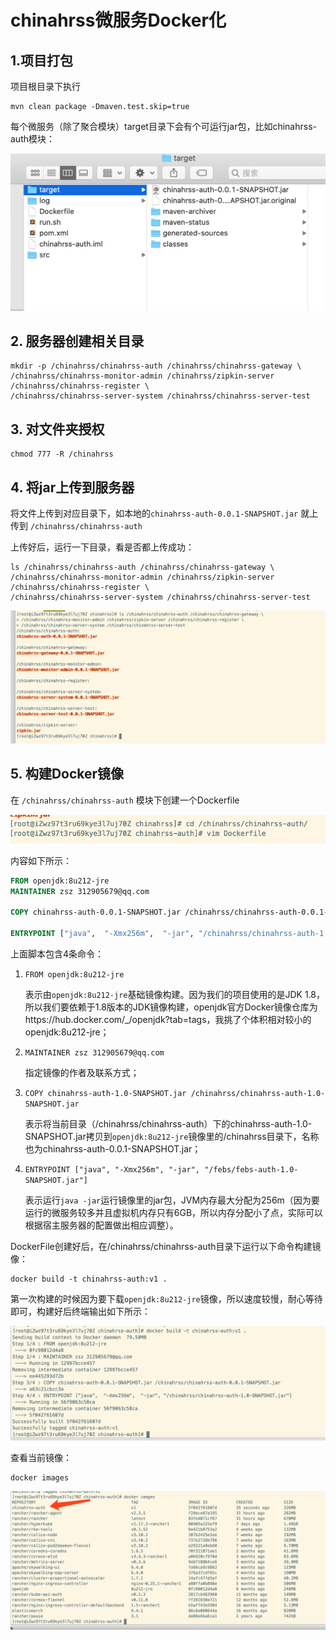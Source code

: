 # chinahrss微服务Docker化

## 1.项目打包

项目根目录下执行

```
mvn clean package -Dmaven.test.skip=true
```

每个微服务（除了聚合模块）target目录下会有个可运行jar包，比如chinahrss-auth模块：

![image-20200129201147695](./img/image-20200129201147695.png)

## 2. 服务器创建相关目录

```
mkdir -p /chinahrss/chinahrss-auth /chinahrss/chinahrss-gateway \
/chinahrss/chinahrss-monitor-admin /chinahrss/zipkin-server /chinahrss/chinahrss-register \
/chinahrss/chinahrss-server-system /chinahrss/chinahrss-server-test
```

## 3. 对文件夹授权

```
chmod 777 -R /chinahrss
```

## 4. 将jar上传到服务器

将文件上传到对应目录下，如本地的`chinahrss-auth-0.0.1-SNAPSHOT.jar` 就上传到 `/chinahrss/chinahrss-auth`

上传好后，运行一下目录，看是否都上传成功：

```
ls /chinahrss/chinahrss-auth /chinahrss/chinahrss-gateway \
/chinahrss/chinahrss-monitor-admin /chinahrss/zipkin-server /chinahrss/chinahrss-register \
/chinahrss/chinahrss-server-system /chinahrss/chinahrss-server-test
```

![image-20200129202700966](./img/image-20200129202700966.png)

## 5. 构建Docker镜像

在 `/chinahrss/chinahrss-auth` 模块下创建一个Dockerfile

![image-20200129203014295](./img/image-20200129203014295.png)

内容如下所示：

```dockerfile
FROM openjdk:8u212-jre
MAINTAINER zsz 312905679@qq.com

COPY chinahrss-auth-0.0.1-SNAPSHOT.jar /chinahrss/chinahrss-auth-0.0.1-SNAPSHOT.jar

ENTRYPOINT ["java",  "-Xmx256m",  "-jar", "/chinahrss/chinahrss-auth-1.0-SNAPSHOT.jar"]
```

上面脚本包含4条命令：

1. `FROM openjdk:8u212-jre`

   表示由`openjdk:8u212-jre`基础镜像构建。因为我们的项目使用的是JDK 1.8，所以我们要依赖于1.8版本的JDK镜像构建，openjdk官方Docker镜像仓库为https://hub.docker.com/_/openjdk?tab=tags，我挑了个体积相对较小的openjdk:8u212-jre；

2. `MAINTAINER zsz 312905679@qq.com`

   指定镜像的作者及联系方式；

3. `COPY chinahrss-auth-1.0-SNAPSHOT.jar /chinahrss/chinahrss-auth-1.0-SNAPSHOT.jar`

   表示将当前目录（/chinahrss/chinahrss-auth）下的chinahrss-auth-1.0-SNAPSHOT.jar拷贝到`openjdk:8u212-jre`镜像里的/chinahrss目录下，名称也为chinahrss-auth-0.0.1-SNAPSHOT.jar；

4. `ENTRYPOINT ["java", "-Xmx256m", "-jar", "/febs/febs-auth-1.0-SNAPSHOT.jar"]`

   表示运行`java -jar`运行镜像里的jar包，JVM内存最大分配为256m（因为要运行的微服务较多并且虚拟机内存只有6GB，所以内存分配小了点，实际可以根据宿主服务器的配置做出相应调整）。

DockerFile创建好后，在/chinahrss/chinahrss-auth目录下运行以下命令构建镜像：

```
docker build -t chinahrss-auth:v1 .
```

第一次构建的时候因为要下载`openjdk:8u212-jre`镜像，所以速度较慢，耐心等待即可，构建好后终端输出如下所示：

![image-20200129204734435](./img/image-20200129204734435.png)

查看当前镜像：

```
docker images
```

![image-20200129204825052](./img/image-20200129204825052.png)